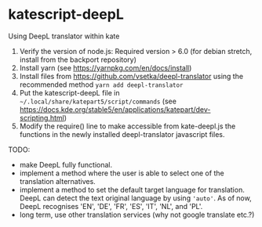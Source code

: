 # katescript-deepL
Using DeepL translator within kate

1. Verify the version of node.js: Required version > 6.0 (for debian stretch, install from the backport repository)
2. Install yarn (see https://yarnpkg.com/en/docs/install)
3. Install files from https://github.com/vsetka/deepl-translator using the recommended method
`yarn add deepl-translator`
4. Put the katescript-deepL file in `~/.local/share/katepart5/script/commands` (see https://docs.kde.org/stable5/en/applications/katepart/dev-scripting.html)
5. Modify the require() line to make accessible from kate-deepl.js the functions in the newly installed deepl-translator javascript files.

TODO:
- make DeepL fully functional.
- implement a method where the user is able to select one of the translation alternatives.
- implement a method to set the default target language for translation. DeepL can detect the text original language by using `'auto'`. As of now, DeepL recognises 'EN', 'DE', 'FR', 'ES', 'IT', 'NL', and 'PL'. 
- long term, use other translation services (why not google translate etc.?)
